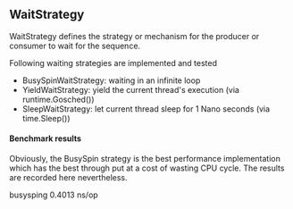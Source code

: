 ## WaitStrategy
WaitStrategy defines the strategy or mechanism for the producer or consumer to wait for the sequence.

Following waiting strategies are implemented and tested
* BusySpinWaitStrategy: waiting in an infinite loop 
* YieldWaitStrategy: yield the current thread's execution (via runtime.Gosched())
* SleepWaitStrategy: let current thread sleep for 1 Nano seconds (via time.Sleep())

#### Benchmark results
Obviously, the BusySpin strategy is the best performance implementation which has the best through put at a cost of wasting CPU cycle.
The results are recorded here nevertheless.

busysping 0.4013 ns/op

